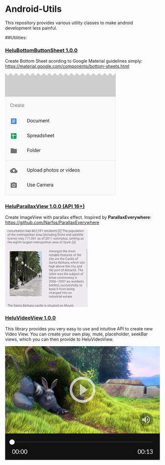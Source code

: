 # Android-Utils

This repository provides various utility classes to make android development less painful.

##Utilities:

### [HeluBottomButtonSheet 1.0.0](./HeluBottomButtonSheet/README.md)
Create Bottom Sheet acording to Google Material guidelines simply: https://material.google.com/components/bottom-sheets.html

![Alt text](./HeluBottomButtonSheet/extras/HeluBottomButtonSheet.png?raw=true "HeluVideoView")


### [HeluParallaxView 1.0.0 (API 16+)](./HeluParallaxView/README.md)
Create ImageView with parallax effect. Inspired by **ParallaxEverywhere**:  https://github.com/Narfss/ParallaxEverywhere

![Alt text](./HeluParallaxView/extras/HeluParallaxView.gif?raw=true "HeluVideoView")


### [HeluVideoView 1.0.0](./HeluVideoView/README.md)
This library provides you very easy to use and intuitive API to create new Video View. You can create your own play, mute, placeholder, seekBar views, which you can then provide to HeluVideoView.

![Alt text](./HeluVideoView/extras/HeluVideoView.png?raw=true "HeluVideoView")
